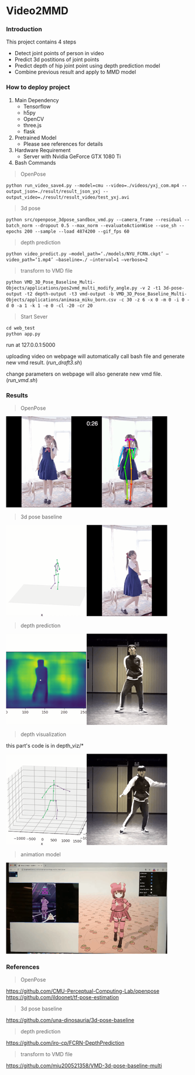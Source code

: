 # Video2MMD

### Introduction

This project contains 4 steps

- Detect joint points of person in video
- Predict 3d postitions of joint points
- Predict depth of hip joint point using depth prediction model
- Combine previous result and apply to MMD model

### How to deploy project

1. Main Dependency
   - Tensorflow
   - h5py
   - OpenCV
   - three.js
   - flask
2. Pretrained Model
   - Please see references for details
3. Hardware Requirement
   - Server with Nvidia GeForce GTX 1080 Ti
4. Bash Commands

> OpenPose

```
python run_video_save4.py --model=cmu --video=./videos/yxj_com.mp4 --output_json=./result/result_json_yxj --output_video=./result/result_video/test_yxj.avi
```
> 3d pose

```
python src/openpose_3dpose_sandbox_vmd.py --camera_frame --residual --batch_norm --dropout 0.5 --max_norm --evaluateActionWise --use_sh --epochs 200 --sample --load 4874200 --gif_fps 60
```

> depth prediction

```
python video_predict.py —model_path=‘./models/NYU_FCRN.ckpt’ —video_path=‘1.mp4’ —baseline=./ —interval=1 —verbose=2
```

> transform to VMD file

```
python VMD_3D_Pose_Baseline_Multi-Objects/applications/pos2vmd_multi_modify_angle.py -v 2 -t1 3d-pose-output -t2 depth-output -t3 vmd-output -b VMD_3D_Pose_Baseline_Multi-Objects/applications/animasa_miku_born.csv -c 30 -z 6 -x 0 -m 0 -i 0 -d 0 -a 1 -k 1 -e 0 -cl -20 -cr 20
```

> Start Sever

```
cd web_test
python app.py
```

run at 127.0.0.1:5000

uploading video on webpage will automatically call bash file and generate new vmd result. (*run_draft3.sh*)

change parameters on webpage will also generate new vmd file. (*run_vmd.sh*)

### Results
> OpenPose

![Alt text](img/joint.gif)

> 3d pose baseline

![Alt text](img/3d_result.gif)

> depth prediction

![Alt text](img/deep_combine.gif)

> depth visualization

this part's code is in depth_viz/*

![Alt text](img/depth_smooth.gif)

> animation model

![Alt text](img/animation_2.gif)

### References

> OpenPose

https://github.com/CMU-Perceptual-Computing-Lab/openpose
https://github.com/ildoonet/tf-pose-estimation

> 3d pose baseline

https://github.com/una-dinosauria/3d-pose-baseline

> depth prediction

https://github.com/iro-cp/FCRN-DepthPrediction

> transform to VMD file

https://github.com/miu200521358/VMD-3d-pose-baseline-multi